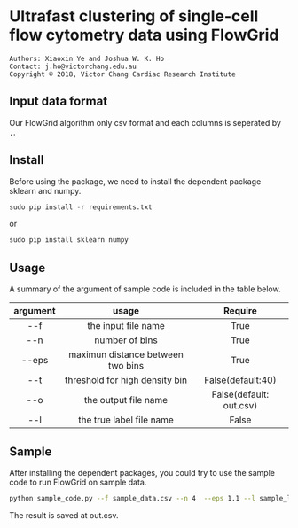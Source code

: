 # Ultrafast clustering of single-cell flow cytometry data using FlowGrid
    Authors: Xiaoxin Ye and Joshua W. K. Ho
    Contact: j.ho@victorchang.edu.au
    Copyright © 2018, Victor Chang Cardiac Research Institute
## Input data format
Our FlowGrid algorithm only csv format and each columns is seperated by `,`.

## Install
Before using the package, we need to install the dependent package sklearn and numpy.
``` python
sudo pip install -r requirements.txt
```
or
``` python
sudo pip install sklearn numpy
```
## Usage
A summary of the argument of sample code is included in the table below.
 

|argument | usage| Require |
| :----: | :----: | :----: |
|--f | the input file name| True|
|--n | number of bins | True |
|--eps | maximun distance between two bins| True |
|--t | threshold for high density bin| False(default:40) |
|--o | the output file name| False(default: out.csv) |
|--l | the true label file name| False|

## Sample
After installing the dependent packages, you could try to use the sample code to run FlowGrid on sample data.
``` bash
python sample_code.py --f sample_data.csv --n 4  --eps 1.1 --l sample_label.csv
```
The result is saved at out.csv.